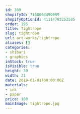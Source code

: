 ```yaml
---
id: 369
shopifyId: 7160664490089
shopifyOptionId: 41114783252585
order: 195
title: Tightrope
slug: tightrope
url: art-works/tightrope
aliases: []
categories:
- shibari
- graphics
inStock: true
isVisible: true
height: 30
width: 21
date: 2019-01-01T00:00:00Z
materials:
- ink
- paper
price: 100
mainImage: tightrope.jpg
---
```


